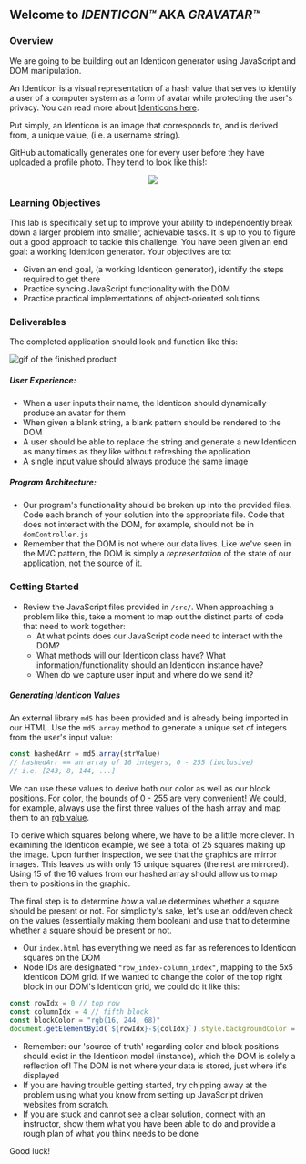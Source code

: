 ## Welcome to _IDENTICON™️_ AKA _GRAVATAR™️_



### Overview

We are going to be building out an Identicon generator using JavaScript and DOM
manipulation.

An Identicon is a visual representation of a hash value that serves to identify
a user of a computer system as a form of avatar while protecting the user's
privacy. You can read more about [Identicons here](https://en.wikipedia.org/wiki/Identicon).

Put simply, an Identicon is an image that corresponds to, and is derived from, a
unique value, (i.e. a username string).

GitHub automatically generates one for every user before they have uploaded a
profile photo. They tend to look like this!:  
<p align="center">
  <img src="https://s3.amazonaws.com/learn-verified/identicon-example.png"/>
</p>

### Learning Objectives
This lab is specifically set up to improve your ability to independently break
down a larger problem into smaller, achievable tasks. It is up to you to
figure out a good approach to tackle this challenge.  You have been given an end
goal: a working Identicon generator.  Your objectives are to:
 - Given an end goal, (a working Identicon generator), identify the steps
 required to get there
 - Practice syncing JavaScript functionality with the DOM
 - Practice practical implementations of object-oriented solutions

### Deliverables

The completed application should look and function like this:

![gif of the finished product](https://s3.amazonaws.com/learn-verified/identicon-demo.gif)

##### User Experience:
 - When a user inputs their name, the Identicon should dynamically produce an
avatar for them
 - When given a blank string, a blank pattern should be rendered to the DOM
 - A user should be able to replace the string and generate a new Identicon
 as many times as they like without refreshing the application
 - A single input value should always produce the same image

##### Program Architecture:
 - Our program's functionality should be broken up into the provided files. Code each branch of your solution into the appropriate file. Code that does not interact with the DOM, for example, should not be in `domController.js`
 - Remember that the DOM is not where our data lives. Like we've seen in the MVC pattern, the DOM is simply a _representation_ of the state of our application, not the source of it.

### Getting Started
 - Review the JavaScript files provided in ```/src/```. When approaching a
 problem like this, take a moment to map out the distinct parts of code that
 need to work together:
   - At what points does our JavaScript code need to interact with the DOM?
   - What methods will our Identicon class have? What information/functionality
   should an Identicon instance have?
   - When do we capture user input and where do we send it?

##### Generating Identicon Values
An external library ```md5``` has been provided and is already being imported
in our HTML. Use the ```md5.array``` method to generate a unique set of integers
from the user's input value:
```JavaScript
const hashedArr = md5.array(strValue)
// hashedArr == an array of 16 integers, 0 - 255 (inclusive)
// i.e. [243, 8, 144, ...]
```
We can use these values to derive both our color as well as our block
positions. For color, the bounds of 0 - 255 are very convenient! We could, for
example, always use the first three values of the hash array and map them to an
[rgb value](https://www.w3schools.com/colors/colors_rgb.asp).

To derive which squares belong where, we have to be a little more clever.
In examining the Identicon example, we see a total of 25 squares making up the
image. Upon further inspection, we see that the graphics are mirror images. This
leaves us with only 15 unique squares (the rest are mirrored). Using 15 of the 
16 values from our hashed array should allow us to map them to positions in the 
graphic.

The final step is to determine _how_ a value determines whether a square should
be present or not. For simplicity's sake, let's use an odd/even check on the
values (essentially making them boolean) and use that to determine whether a
square should be present or not.

- Our ```index.html``` has everything we need as far as references to Identicon
squares on the DOM
- Node IDs are designated ```"row_index-column_index"```, mapping to the
5x5 Identicon DOM grid. If we wanted to change the color of the top
right block in our DOM's Identicon grid, we could do it like this:
```javascript
const rowIdx = 0 // top row
const columnIdx = 4 // fifth block
const blockColor = "rgb(16, 244, 68)"
document.getElementById(`${rowIdx}-${colIdx}`).style.backgroundColor = blockColor
```
- Remember: our 'source of truth' regarding color and block positions should
exist in the Identicon model (instance), which the DOM is solely a reflection
of! The DOM is not where your data is stored, just where it's displayed
- If you are having trouble getting started, try chipping away at the problem
using what you know from setting up JavaScript driven websites from scratch.
- If you are stuck and cannot see a clear solution, connect with an instructor,
show them what you have been able to do and provide a rough plan of what you
think needs to be done


Good luck!

